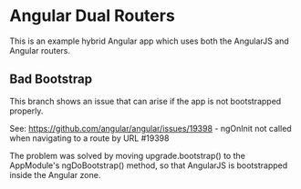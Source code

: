 # Angular Dual Routers

This is an example hybrid Angular app which uses both the AngularJS and Angular routers.

## Bad Bootstrap

This branch shows an issue that can arise if the app is not bootstrapped properly.

See:
https://github.com/angular/angular/issues/19398 - ngOnInit not called when navigating to a route by URL #19398

The problem was solved by moving upgrade.bootstrap() to the AppModule's ngDoBootstrap() method, so that AngularJS is bootstrapped inside the Angular zone.